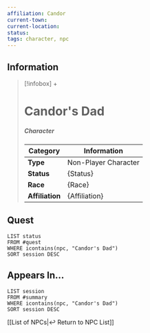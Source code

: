 ```yaml
---
affiliation: Candor
current-town: 
current-location: 
status:
tags: character, npc
---
```


## Information
> [!infobox] +
> # Candor's Dad
> ##### Character
> | Category | Information |
> | ---- | ---- |
> | **Type** | Non-Player Character |
> | **Status** | {Status} |
> | **Race** | {Race} |
> | **Affiliation** | {Affiliation} |

## Quest

```dataview
LIST status
FROM #quest 
WHERE icontains(npc, "Candor's Dad")
SORT session DESC
```

## Appears In...
```dataview
LIST session
FROM #summary
WHERE icontains(npc, "Candor's Dad")
SORT session DESC
```

[[List of NPCs|↩️ Return to NPC List]]